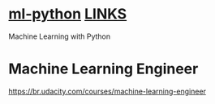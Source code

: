 # [ml-python](README.md) [LINKS](LINKS.md)
Machine Learning with Python


# Machine Learning Engineer
https://br.udacity.com/courses/machine-learning-engineer


